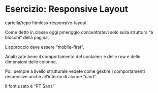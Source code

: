 # Esercizio: Responsive Layout
cartella/repo htmlcss-responsive-layout

Come detto in classe oggi pmeriggio concentratevi solo sulla struttura “a blocchi” della pagina.

L’approccio deve essere “mobile-first”.

Analizzate bene il comportamento del container e delle row e delle dimensioni delle colonne.

Poi, sempre a livello strutturale vedete come gestire i comportamenti responsive anche all’interno di alcune “card”.

Il font usato è “PT Sans”
